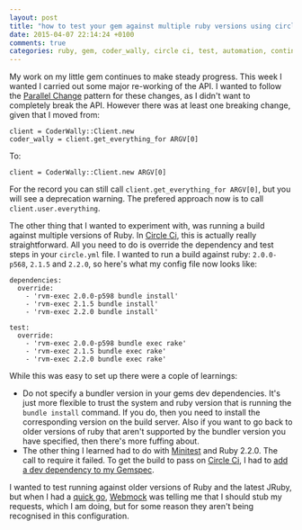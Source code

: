 ```yaml
---
layout: post
title: "how to test your gem against multiple ruby versions using circle ci"
date: 2015-04-07 22:14:24 +0100
comments: true
categories: ruby, gem, coder_wally, circle ci, test, automation, continuous delivery
---
```

My work on my little gem continues to make steady progress. This week I wanted I carried out some major re-working of the API. I wanted to follow the [Parallel Change](http://www.tcias.co.uk/blog/2014/07/20/design-pattern-parallel-change/) pattern for these changes, as I didn't want to completely break the API. However there was at least one breaking change, given that I moved from:

    client = CoderWally::Client.new
    coder_wally = client.get_everything_for ARGV[0]

To:

    client = CoderWally::Client.new ARGV[0]

For the record you can still call `client.get_everything_for ARGV[0]`, but you will see a deprecation warning. The prefered approach now is to call `client.user.everything`.

The other thing that I wanted to experiment with, was running a build against multiple versions of Ruby. In [Circle Ci](https://circleci.com/), this is actually really straightforward. All you need to do is override the dependency and test steps in your `circle.yml` file. I wanted to run a build against ruby: `2.0.0-p568`, `2.1.5` and `2.2.0`, so here's what my config file now looks like:

    dependencies:
      override:
        - 'rvm-exec 2.0.0-p598 bundle install'
        - 'rvm-exec 2.1.5 bundle install'
        - 'rvm-exec 2.2.0 bundle install'
      
    test:
      override:
        - 'rvm-exec 2.0.0-p598 bundle exec rake'
        - 'rvm-exec 2.1.5 bundle exec rake'
        - 'rvm-exec 2.2.0 bundle exec rake'

While this was easy to set up there were a cople of learnings:

* Do not specify a bundler version in your gems dev dependencies. It's just more flexible to trust the system and ruby version that is running the `bundle install` command. If you do, then you need to install the corresponding version on the build server. Also if you want to go back to older versions of ruby that aren't supported by the bundler version you have specified, then there's more fuffing about.
* The other thing I learned had to do with [Minitest](https://github.com/seattlerb/minitest) and Ruby 2.2.0. The call to require it failed. To get the build to pass on [Circle Ci](https://circleci.com/), I had to [add a dev dependency to my Gemspec](https://github.com/gregstewart/coder_wally/blob/master/coder_wally.gemspec).

I wanted to test running against older versions of Ruby and the latest JRuby, but when I had a [quick go](https://circleci.com/gh/gregstewart/coder_wally/35), [Webmock](https://github.com/bblimke/webmock) was telling me that I should stub my requests, which I am doing, but for some reason they aren't being recognised in this configuration. 

 
